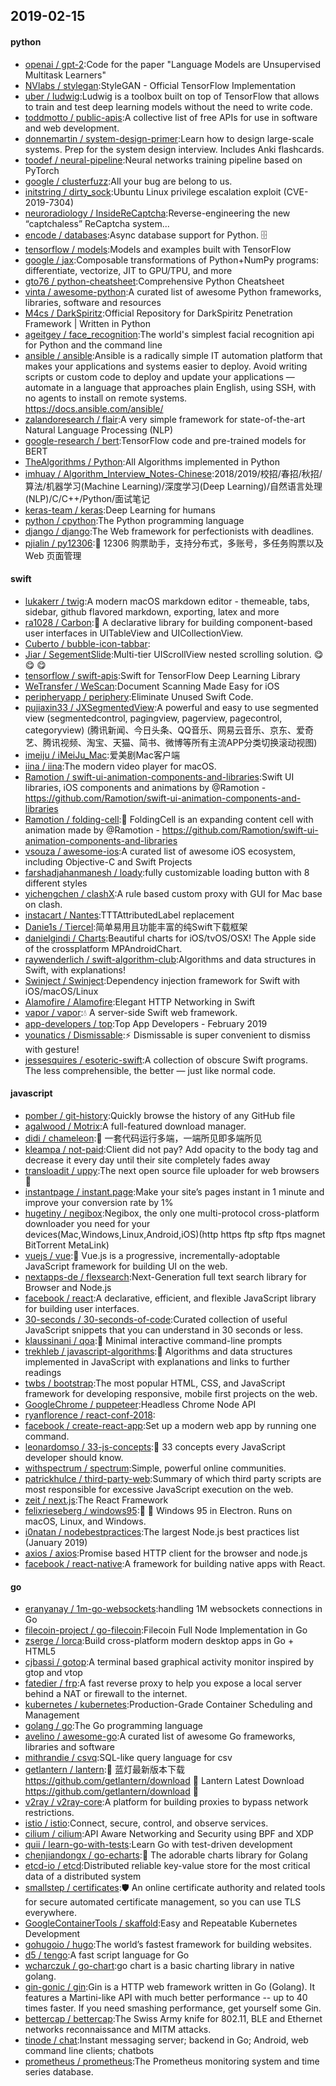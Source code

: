 ## 2019-02-15

#### python
* [openai / gpt-2](https://github.com/openai/gpt-2):Code for the paper "Language Models are Unsupervised Multitask Learners"
* [NVlabs / stylegan](https://github.com/NVlabs/stylegan):StyleGAN - Official TensorFlow Implementation
* [uber / ludwig](https://github.com/uber/ludwig):Ludwig is a toolbox built on top of TensorFlow that allows to train and test deep learning models without the need to write code.
* [toddmotto / public-apis](https://github.com/toddmotto/public-apis):A collective list of free APIs for use in software and web development.
* [donnemartin / system-design-primer](https://github.com/donnemartin/system-design-primer):Learn how to design large-scale systems. Prep for the system design interview. Includes Anki flashcards.
* [toodef / neural-pipeline](https://github.com/toodef/neural-pipeline):Neural networks training pipeline based on PyTorch
* [google / clusterfuzz](https://github.com/google/clusterfuzz):All your bug are belong to us.
* [initstring / dirty_sock](https://github.com/initstring/dirty_sock):Ubuntu Linux privilege escalation exploit (CVE-2019-7304)
* [neuroradiology / InsideReCaptcha](https://github.com/neuroradiology/InsideReCaptcha):Reverse-engineering the new “captchaless” ReCaptcha system...
* [encode / databases](https://github.com/encode/databases):Async database support for Python.
🗄
* [tensorflow / models](https://github.com/tensorflow/models):Models and examples built with TensorFlow
* [google / jax](https://github.com/google/jax):Composable transformations of Python+NumPy programs: differentiate, vectorize, JIT to GPU/TPU, and more
* [gto76 / python-cheatsheet](https://github.com/gto76/python-cheatsheet):Comprehensive Python Cheatsheet
* [vinta / awesome-python](https://github.com/vinta/awesome-python):A curated list of awesome Python frameworks, libraries, software and resources
* [M4cs / DarkSpiritz](https://github.com/M4cs/DarkSpiritz):Official Repository for DarkSpiritz Penetration Framework | Written in Python
* [ageitgey / face_recognition](https://github.com/ageitgey/face_recognition):The world's simplest facial recognition api for Python and the command line
* [ansible / ansible](https://github.com/ansible/ansible):Ansible is a radically simple IT automation platform that makes your applications and systems easier to deploy. Avoid writing scripts or custom code to deploy and update your applications — automate in a language that approaches plain English, using SSH, with no agents to install on remote systems. https://docs.ansible.com/ansible/
* [zalandoresearch / flair](https://github.com/zalandoresearch/flair):A very simple framework for state-of-the-art Natural Language Processing (NLP)
* [google-research / bert](https://github.com/google-research/bert):TensorFlow code and pre-trained models for BERT
* [TheAlgorithms / Python](https://github.com/TheAlgorithms/Python):All Algorithms implemented in Python
* [imhuay / Algorithm_Interview_Notes-Chinese](https://github.com/imhuay/Algorithm_Interview_Notes-Chinese):2018/2019/校招/春招/秋招/算法/机器学习(Machine Learning)/深度学习(Deep Learning)/自然语言处理(NLP)/C/C++/Python/面试笔记
* [keras-team / keras](https://github.com/keras-team/keras):Deep Learning for humans
* [python / cpython](https://github.com/python/cpython):The Python programming language
* [django / django](https://github.com/django/django):The Web framework for perfectionists with deadlines.
* [pjialin / py12306](https://github.com/pjialin/py12306):🚂
12306 购票助手，支持分布式，多账号，多任务购票以及 Web 页面管理

#### swift
* [lukakerr / twig](https://github.com/lukakerr/twig):A modern macOS markdown editor - themeable, tabs, sidebar, github flavored markdown, exporting, latex and more
* [ra1028 / Carbon](https://github.com/ra1028/Carbon):🚴
A declarative library for building component-based user interfaces in UITableView and UICollectionView.
* [Cuberto / bubble-icon-tabbar](https://github.com/Cuberto/bubble-icon-tabbar):
* [Jiar / SegementSlide](https://github.com/Jiar/SegementSlide):Multi-tier UIScrollView nested scrolling solution.
😋
😋
😋
* [tensorflow / swift-apis](https://github.com/tensorflow/swift-apis):Swift for TensorFlow Deep Learning Library
* [WeTransfer / WeScan](https://github.com/WeTransfer/WeScan):Document Scanning Made Easy for iOS
* [peripheryapp / periphery](https://github.com/peripheryapp/periphery):Eliminate Unused Swift Code.
* [pujiaxin33 / JXSegmentedView](https://github.com/pujiaxin33/JXSegmentedView):A powerful and easy to use segmented view (segmentedcontrol, pagingview, pagerview, pagecontrol, categoryview) (腾讯新闻、今日头条、QQ音乐、网易云音乐、京东、爱奇艺、腾讯视频、淘宝、天猫、简书、微博等所有主流APP分类切换滚动视图)
* [imeiju / iMeiJu_Mac](https://github.com/imeiju/iMeiJu_Mac):爱美剧Mac客户端
* [iina / iina](https://github.com/iina/iina):The modern video player for macOS.
* [Ramotion / swift-ui-animation-components-and-libraries](https://github.com/Ramotion/swift-ui-animation-components-and-libraries):Swift UI libraries, iOS components and animations by @Ramotion - https://github.com/Ramotion/swift-ui-animation-components-and-libraries
* [Ramotion / folding-cell](https://github.com/Ramotion/folding-cell):📃
FoldingCell is an expanding content cell with animation made by @Ramotion - https://github.com/Ramotion/swift-ui-animation-components-and-libraries
* [vsouza / awesome-ios](https://github.com/vsouza/awesome-ios):A curated list of awesome iOS ecosystem, including Objective-C and Swift Projects
* [farshadjahanmanesh / loady](https://github.com/farshadjahanmanesh/loady):fully customizable loading button with 8 different styles
* [yichengchen / clashX](https://github.com/yichengchen/clashX):A rule based custom proxy with GUI for Mac base on clash.
* [instacart / Nantes](https://github.com/instacart/Nantes):TTTAttributedLabel replacement
* [Danie1s / Tiercel](https://github.com/Danie1s/Tiercel):简单易用且功能丰富的纯Swift下载框架
* [danielgindi / Charts](https://github.com/danielgindi/Charts):Beautiful charts for iOS/tvOS/OSX! The Apple side of the crossplatform MPAndroidChart.
* [raywenderlich / swift-algorithm-club](https://github.com/raywenderlich/swift-algorithm-club):Algorithms and data structures in Swift, with explanations!
* [Swinject / Swinject](https://github.com/Swinject/Swinject):Dependency injection framework for Swift with iOS/macOS/Linux
* [Alamofire / Alamofire](https://github.com/Alamofire/Alamofire):Elegant HTTP Networking in Swift
* [vapor / vapor](https://github.com/vapor/vapor):💧
A server-side Swift web framework.
* [app-developers / top](https://github.com/app-developers/top):Top App Developers - February 2019
* [younatics / Dismissable](https://github.com/younatics/Dismissable):⚡️
Dismissable is super convenient to dismiss with gesture!
* [jessesquires / esoteric-swift](https://github.com/jessesquires/esoteric-swift):A collection of obscure Swift programs. The less comprehensible, the better — just like normal code.

#### javascript
* [pomber / git-history](https://github.com/pomber/git-history):Quickly browse the history of any GitHub file
* [agalwood / Motrix](https://github.com/agalwood/Motrix):A full-featured download manager.
* [didi / chameleon](https://github.com/didi/chameleon):🦎
一套代码运行多端，一端所见即多端所见
* [kleampa / not-paid](https://github.com/kleampa/not-paid):Client did not pay? Add opacity to the body tag and decrease it every day until their site completely fades away
* [transloadit / uppy](https://github.com/transloadit/uppy):The next open source file uploader for web browsers
🐶
* [instantpage / instant.page](https://github.com/instantpage/instant.page):Make your site’s pages instant in 1 minute and improve your conversion rate by 1%
* [hugetiny / negibox](https://github.com/hugetiny/negibox):Negibox, the only one multi-protocol cross-platform downloader you need for your devices(Mac,Windows,Linux,Android,iOS)(http https ftp sftp ftps magnet BitTorrent MetaLink)
* [vuejs / vue](https://github.com/vuejs/vue):🖖
Vue.js is a progressive, incrementally-adoptable JavaScript framework for building UI on the web.
* [nextapps-de / flexsearch](https://github.com/nextapps-de/flexsearch):Next-Generation full text search library for Browser and Node.js
* [facebook / react](https://github.com/facebook/react):A declarative, efficient, and flexible JavaScript library for building user interfaces.
* [30-seconds / 30-seconds-of-code](https://github.com/30-seconds/30-seconds-of-code):Curated collection of useful JavaScript snippets that you can understand in 30 seconds or less.
* [klaussinani / qoa](https://github.com/klaussinani/qoa):💬
Minimal interactive command-line prompts
* [trekhleb / javascript-algorithms](https://github.com/trekhleb/javascript-algorithms):📝
Algorithms and data structures implemented in JavaScript with explanations and links to further readings
* [twbs / bootstrap](https://github.com/twbs/bootstrap):The most popular HTML, CSS, and JavaScript framework for developing responsive, mobile first projects on the web.
* [GoogleChrome / puppeteer](https://github.com/GoogleChrome/puppeteer):Headless Chrome Node API
* [ryanflorence / react-conf-2018](https://github.com/ryanflorence/react-conf-2018):
* [facebook / create-react-app](https://github.com/facebook/create-react-app):Set up a modern web app by running one command.
* [leonardomso / 33-js-concepts](https://github.com/leonardomso/33-js-concepts):📜
33 concepts every JavaScript developer should know.
* [withspectrum / spectrum](https://github.com/withspectrum/spectrum):Simple, powerful online communities.
* [patrickhulce / third-party-web](https://github.com/patrickhulce/third-party-web):Summary of which third party scripts are most responsible for excessive JavaScript execution on the web.
* [zeit / next.js](https://github.com/zeit/next.js):The React Framework
* [felixrieseberg / windows95](https://github.com/felixrieseberg/windows95):💩
🚀
Windows 95 in Electron. Runs on macOS, Linux, and Windows.
* [i0natan / nodebestpractices](https://github.com/i0natan/nodebestpractices):The largest Node.js best practices list (January 2019)
* [axios / axios](https://github.com/axios/axios):Promise based HTTP client for the browser and node.js
* [facebook / react-native](https://github.com/facebook/react-native):A framework for building native apps with React.

#### go
* [eranyanay / 1m-go-websockets](https://github.com/eranyanay/1m-go-websockets):handling 1M websockets connections in Go
* [filecoin-project / go-filecoin](https://github.com/filecoin-project/go-filecoin):Filecoin Full Node Implementation in Go
* [zserge / lorca](https://github.com/zserge/lorca):Build cross-platform modern desktop apps in Go + HTML5
* [cjbassi / gotop](https://github.com/cjbassi/gotop):A terminal based graphical activity monitor inspired by gtop and vtop
* [fatedier / frp](https://github.com/fatedier/frp):A fast reverse proxy to help you expose a local server behind a NAT or firewall to the internet.
* [kubernetes / kubernetes](https://github.com/kubernetes/kubernetes):Production-Grade Container Scheduling and Management
* [golang / go](https://github.com/golang/go):The Go programming language
* [avelino / awesome-go](https://github.com/avelino/awesome-go):A curated list of awesome Go frameworks, libraries and software
* [mithrandie / csvq](https://github.com/mithrandie/csvq):SQL-like query language for csv
* [getlantern / lantern](https://github.com/getlantern/lantern):🔴
蓝灯最新版本下载 https://github.com/getlantern/download
🔴
Lantern Latest Download https://github.com/getlantern/download
🔴
* [v2ray / v2ray-core](https://github.com/v2ray/v2ray-core):A platform for building proxies to bypass network restrictions.
* [istio / istio](https://github.com/istio/istio):Connect, secure, control, and observe services.
* [cilium / cilium](https://github.com/cilium/cilium):API Aware Networking and Security using BPF and XDP
* [quii / learn-go-with-tests](https://github.com/quii/learn-go-with-tests):Learn Go with test-driven development
* [chenjiandongx / go-echarts](https://github.com/chenjiandongx/go-echarts):🎨
The adorable charts library for Golang
* [etcd-io / etcd](https://github.com/etcd-io/etcd):Distributed reliable key-value store for the most critical data of a distributed system
* [smallstep / certificates](https://github.com/smallstep/certificates):🛡️
An online certificate authority and related tools for secure automated certificate management, so you can use TLS everywhere.
* [GoogleContainerTools / skaffold](https://github.com/GoogleContainerTools/skaffold):Easy and Repeatable Kubernetes Development
* [gohugoio / hugo](https://github.com/gohugoio/hugo):The world’s fastest framework for building websites.
* [d5 / tengo](https://github.com/d5/tengo):A fast script language for Go
* [wcharczuk / go-chart](https://github.com/wcharczuk/go-chart):go chart is a basic charting library in native golang.
* [gin-gonic / gin](https://github.com/gin-gonic/gin):Gin is a HTTP web framework written in Go (Golang). It features a Martini-like API with much better performance -- up to 40 times faster. If you need smashing performance, get yourself some Gin.
* [bettercap / bettercap](https://github.com/bettercap/bettercap):The Swiss Army knife for 802.11, BLE and Ethernet networks reconnaissance and MITM attacks.
* [tinode / chat](https://github.com/tinode/chat):Instant messaging server; backend in Go; Android, web command line clients; chatbots
* [prometheus / prometheus](https://github.com/prometheus/prometheus):The Prometheus monitoring system and time series database.
